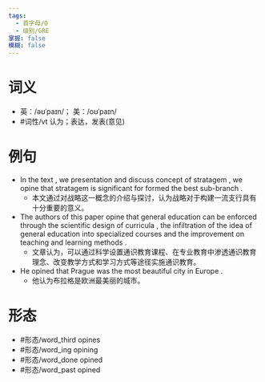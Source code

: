 ```yaml
---
tags:
  - 首字母/O
  - 级别/GRE
掌握: false
模糊: false
---
```

# 词义
- 英：/əʊˈpaɪn/； 美：/oʊˈpaɪn/
- #词性/vt  认为；表达，发表(意见)
# 例句
- In the text , we presentation and discuss concept of stratagem , we opine that stratagem is significant for formed the best sub-branch .
	- 本文通过对战略这一概念的介绍与探讨，认为战略对于构建一流支行具有十分重要的意义。
- The authors of this paper opine that general education can be enforced through the scientific design of curricula , the infiltration of the idea of general education into specialized courses and the improvement on teaching and learning methods .
	- 文章认为，可以通过科学设置通识教育课程、在专业教育中渗透通识教育理念、改变教学方式和学习方式等途径实施通识教育。
- He opined that Prague was the most beautiful city in Europe .
	- 他认为布拉格是欧洲最美丽的城市。
# 形态
- #形态/word_third opines
- #形态/word_ing opining
- #形态/word_done opined
- #形态/word_past opined
